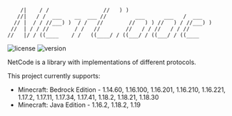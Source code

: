 ```
    /|    / /                 //   ) )
   //|   / /  ___    __  ___ //         ___      ___   /  ___ 
  // |  / / //___) )  / /   //        //   ) ) //   ) / //___) )
 //  | / / //        / /   //        //   / / //   / / //
//   |/ / ((____    / /   ((____/ / ((___/ / ((___/ / ((____
```

![license](https://img.shields.io/badge/License-Apache_2.0-blue.svg)
![version](https://img.shields.io/badge/Version-1.0.0-green.svg)

NetCode is a library with implementations of different protocols.

This project currently supports:
* Minecraft: Bedrock Edition - 1.14.60, 1.16.100, 1.16.201, 1.16.210, 1.16.221, 1.17.2, 1.17.11, 1.17.34, 1.17.41, 1.18.2, 1.18.21, 1.18.30
* Minecraft: Java Edition - 1.16.2, 1.18.2, 1.19
